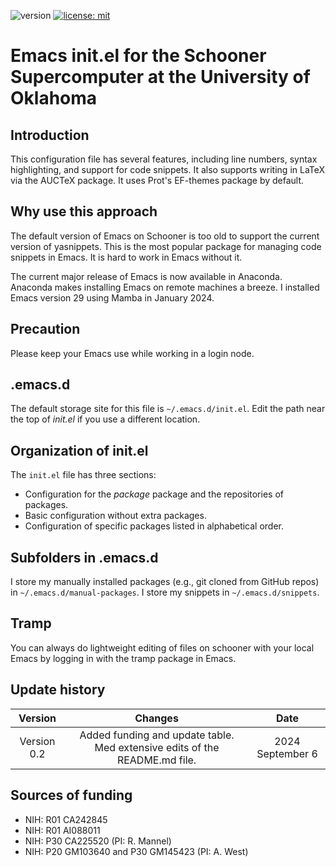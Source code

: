 ![version](https://img.shields.io/static/v1?label=emacs4oscer/&message=0.2&color=brightcolor)
[![license: mit](https://img.shields.io/badge/license-mit-blue.svg)](https://opensource.org/licenses/mit)


# Emacs init.el for the Schooner Supercomputer at the University of Oklahoma

## Introduction

This configuration file has several features, including line numbers, syntax highlighting, and support for code snippets.
It also supports writing in LaTeX via the AUCTeX package.
It uses Prot's EF-themes package by default.

## Why use this approach

The default version of Emacs on Schooner is too old to support the current version of yasnippets.
This is the most popular package for managing code snippets in Emacs.
It is hard to work in Emacs without it.

The current major release of Emacs is now available in Anaconda.
Anaconda makes installing Emacs on remote machines a breeze.
I installed Emacs version 29 using Mamba in January 2024.

## Precaution

Please keep your Emacs use while working in a login node.



## .emacs.d

The default storage site for this file is `~/.emacs.d/init.el`.
Edit the path near the top of *init.el* if you use a different location.

## Organization of init.el

The `init.el` file has three sections:

- Configuration for the *package* package and the repositories of packages.
- Basic configuration without extra packages.
- Configuration of specific packages listed in alphabetical order.

## Subfolders in .emacs.d

I store my manually installed packages (e.g., git cloned from GitHub repos) in `~/.emacs.d/manual-packages`.
I store my snippets in `~/.emacs.d/snippets`.

## Tramp
You can always do lightweight editing of files on schooner with your local Emacs by logging in with the tramp package in Emacs.


## Update history

|Version      | Changes                                                                      | Date                 |
|:-----------:|:----------------------------------------------------------------------------:|:--------------------:|
| Version 0.2 |   Added funding and update table. Med extensive edits of the README.md file. | 2024 September 6     |



## Sources of funding

- NIH: R01 CA242845
- NIH: R01 AI088011
- NIH: P30 CA225520 (PI: R. Mannel)
- NIH: P20 GM103640 and P30 GM145423 (PI: A. West)


